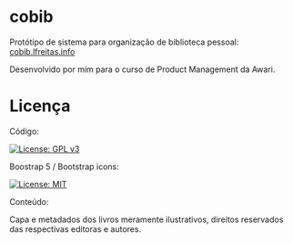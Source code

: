 # cobib
Protótipo de sistema para organização de biblioteca pessoal: [cobib.lfreitas.info](https://cobib.lfreitas.info)

Desenvolvido por mim para o curso de Product Management da Awari.

# Licença

Código:

[![License: GPL v3](https://img.shields.io/badge/License-GPL%20v3-blue.svg)](https://www.gnu.org/licenses/gpl-3.0)

Boostrap 5 / Bootstrap icons: 

[![License: MIT](https://img.shields.io/badge/License-MIT-yellow.svg)](https://opensource.org/licenses/MIT)

Conteúdo:

Capa e metadados dos livros meramente ilustrativos, direitos reservados das respectivas editoras e autores.
